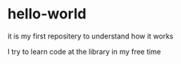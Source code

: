 # hello-world
it is my first repositery to understand how it works

I try to learn code at the library in my free time
